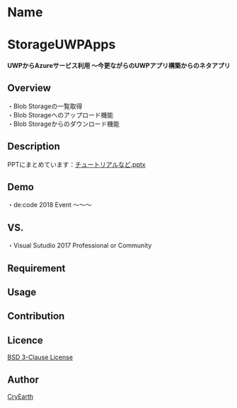 Name
====

# StorageUWPApps
#### UWPからAzureサービス利用 ～今更ながらのUWPアプリ構築からのネタアプリ

## Overview
・Blob Storageの一覧取得<br/>
・Blob Storageへのアップロード機能<br/>
・Blob Storageからのダウンロード機能

## Description
PPTにまとめています：[チュートリアルなど.pptx](https://github.com/CryEarth/StorageUWPApps/blob/master/%E3%83%81%E3%83%A5%E3%83%BC%E3%83%88%E3%83%AA%E3%82%A2%E3%83%AB%E3%81%AA%E3%81%A9.pptx)
## Demo
・de:code 2018 Event ～～～

## VS. 
・Visual Sutudio 2017 Professional or Community

## Requirement

## Usage

## Contribution

## Licence

[BSD 3-Clause License](https://github.com/CryEarth/StorageUWPApps/blob/master/LICENSE)

## Author

[CryEarth](https://github.com/CryEarth)
